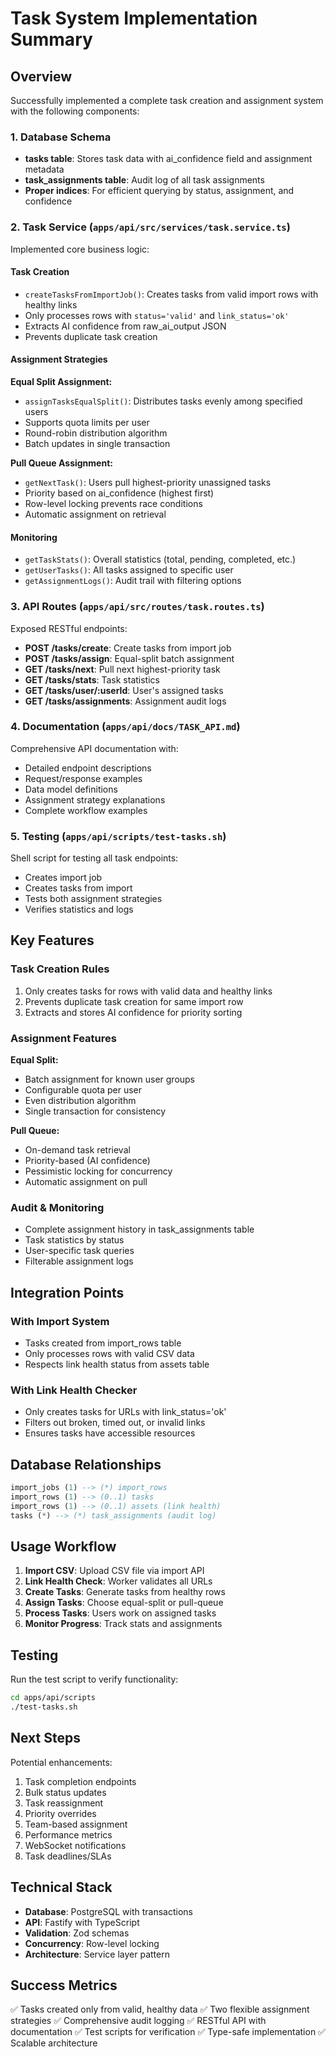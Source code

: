 # Task System Implementation Summary

## Overview

Successfully implemented a complete task creation and assignment system with the following components:

### 1. Database Schema
- **tasks table**: Stores task data with ai_confidence field and assignment metadata
- **task_assignments table**: Audit log of all task assignments
- **Proper indices**: For efficient querying by status, assignment, and confidence

### 2. Task Service (`apps/api/src/services/task.service.ts`)

Implemented core business logic:

#### Task Creation
- `createTasksFromImportJob()`: Creates tasks from valid import rows with healthy links
- Only processes rows with `status='valid'` and `link_status='ok'`
- Extracts AI confidence from raw_ai_output JSON
- Prevents duplicate task creation

#### Assignment Strategies

**Equal Split Assignment:**
- `assignTasksEqualSplit()`: Distributes tasks evenly among specified users
- Supports quota limits per user
- Round-robin distribution algorithm
- Batch updates in single transaction

**Pull Queue Assignment:**
- `getNextTask()`: Users pull highest-priority unassigned tasks
- Priority based on ai_confidence (highest first)
- Row-level locking prevents race conditions
- Automatic assignment on retrieval

#### Monitoring
- `getTaskStats()`: Overall statistics (total, pending, completed, etc.)
- `getUserTasks()`: All tasks assigned to specific user
- `getAssignmentLogs()`: Audit trail with filtering options

### 3. API Routes (`apps/api/src/routes/task.routes.ts`)

Exposed RESTful endpoints:

- **POST /tasks/create**: Create tasks from import job
- **POST /tasks/assign**: Equal-split batch assignment
- **GET /tasks/next**: Pull next highest-priority task
- **GET /tasks/stats**: Task statistics
- **GET /tasks/user/:userId**: User's assigned tasks
- **GET /tasks/assignments**: Assignment audit logs

### 4. Documentation (`apps/api/docs/TASK_API.md`)

Comprehensive API documentation with:
- Detailed endpoint descriptions
- Request/response examples
- Data model definitions
- Assignment strategy explanations
- Complete workflow examples

### 5. Testing (`apps/api/scripts/test-tasks.sh`)

Shell script for testing all task endpoints:
- Creates import job
- Creates tasks from import
- Tests both assignment strategies
- Verifies statistics and logs

## Key Features

### Task Creation Rules
1. Only creates tasks for rows with valid data and healthy links
2. Prevents duplicate task creation for same import row
3. Extracts and stores AI confidence for priority sorting

### Assignment Features

**Equal Split:**
- Batch assignment for known user groups
- Configurable quota per user
- Even distribution algorithm
- Single transaction for consistency

**Pull Queue:**
- On-demand task retrieval
- Priority-based (AI confidence)
- Pessimistic locking for concurrency
- Automatic assignment on pull

### Audit & Monitoring
- Complete assignment history in task_assignments table
- Task statistics by status
- User-specific task queries
- Filterable assignment logs

## Integration Points

### With Import System
- Tasks created from import_rows table
- Only processes rows with valid CSV data
- Respects link health status from assets table

### With Link Health Checker
- Only creates tasks for URLs with link_status='ok'
- Filters out broken, timed out, or invalid links
- Ensures tasks have accessible resources

## Database Relationships

```sql
import_jobs (1) --> (*) import_rows
import_rows (1) --> (0..1) tasks
import_rows (1) --> (0..1) assets (link health)
tasks (*) --> (*) task_assignments (audit log)
```

## Usage Workflow

1. **Import CSV**: Upload CSV file via import API
2. **Link Health Check**: Worker validates all URLs
3. **Create Tasks**: Generate tasks from healthy rows
4. **Assign Tasks**: Choose equal-split or pull-queue
5. **Process Tasks**: Users work on assigned tasks
6. **Monitor Progress**: Track stats and assignments

## Testing

Run the test script to verify functionality:

```bash
cd apps/api/scripts
./test-tasks.sh
```

## Next Steps

Potential enhancements:
1. Task completion endpoints
2. Bulk status updates
3. Task reassignment
4. Priority overrides
5. Team-based assignment
6. Performance metrics
7. WebSocket notifications
8. Task deadlines/SLAs

## Technical Stack

- **Database**: PostgreSQL with transactions
- **API**: Fastify with TypeScript
- **Validation**: Zod schemas
- **Concurrency**: Row-level locking
- **Architecture**: Service layer pattern

## Success Metrics

✅ Tasks created only from valid, healthy data
✅ Two flexible assignment strategies
✅ Comprehensive audit logging
✅ RESTful API with documentation
✅ Test scripts for verification
✅ Type-safe implementation
✅ Scalable architecture